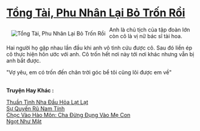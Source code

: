 <a href="https://utruyen.com/tong-tai-phu-nhan-lai-bo-tron-roi/16314/" title="Tổng Tài, Phu Nhân Lại Bỏ Trốn Rồi"><h1>Tổng Tài, Phu Nhân Lại Bỏ Trốn Rồi</h1></a><div style="display:table"><img align="right" style="float: left; padding: 10px;" src="https://utruyen.com/images/story/200x260/tong-tai-phu-nhan-lai-bo-tron-roi.jpg" alt="Tổng Tài, Phu Nhân Lại Bỏ Trốn Rồi">Anh là chủ tịch của tập đoàn lớn còn cô là vị nữ bác sĩ tài hoa.<p></p>Hai người họ gặp nhau lần đầu khi anh vô tình cứu được cô. Sau đó liền ép cô thực hiện hôn ước với anh. Cô trốn hết nơi này tới nơi khác nhưng vẫn bị anh bắt được.<p></p>"Vợ yêu, em có trốn đến chân trời góc bể tôi cũng lôi được em về"</div><p><br><b>Truyện Hay Khác :</b></p><a href="https://utruyen.com/thuan-tinh-nha-dau-hoa-lat-lat/17601/" alt="Thuần Tình Nha Đầu Hỏa Lạt Lạt">Thuần Tình Nha Đầu Hỏa Lạt Lạt</a><br/><a href="https://github.com/quanluxury/ngontinhhot/tree/master/truyenhay/19052/" alt="Sự Quyến Rũ Nam Tính">Sự Quyến Rũ Nam Tính</a><br/><a href="https://truyenngontinhay.wordpress.com/2019/10/03/choc-vao-hao-mon-cha-dung-dung-vao-me-con/" alt="Chọc Vào Hào Môn: Cha Đừng Đụng Vào Mẹ Con">Chọc Vào Hào Môn: Cha Đừng Đụng Vào Mẹ Con</a><br/><a href="https://www.wattpad.com/story/197726642-ng%E1%BB%8Dt-nh%C6%B0-m%E1%BA%ADt" alt=" Ngọt Như Mật"> Ngọt Như Mật</a><br/>